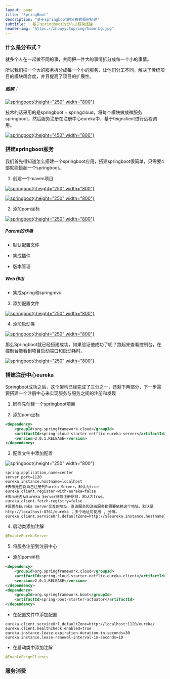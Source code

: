 ```yaml
---
layout: page
title: "SpringBoot"
description: "基于springboot的分布式框架搭建"
subtitle:  	基于springboot的分布式框架搭建
header-img: "https://zhouyy.top/img/home-bg.jpg"
---
```


### 什么是分布式？

就多个人在一起做不同的事，共同把一件大的事情拆分成每一个小的事情。

所以我们把一个大的服务拆分成每一个小的服务，让他们分工不同，解决了传统项目的模块耦合度，并且提高了项目的扩展性。

##### 图解：

[![springboot](https://zhouyy.top/img/springboot/分布式.png){:height="250" width="800"}](https://zhouyy.top/img/springboot/分布式.png)

技术的话采用的是springboot + springcloud，将每个模块做成微服务springboot，然后服务注册在注册中心eureka中，基于feignclient进行远程调用。

[![springboot](https://zhouyy.top/img/springboot/a.png){:height="450" width="800"}](https://zhouyy.top/img/springboot/a.png)

### 搭建springboot服务

我们首先得知道怎么搭建一个springboot应用，搭建springboot很简单，只需要4部就能搭起一个springboot。

1. 创建一个maven项目

[![springboot](https://zhouyy.top/img/springboot/创建maven项目.png){:height="250" width="800"}](https://zhouyy.top/img/springboot/创建maven项目.png)

[![springboot](https://zhouyy.top/img/springboot/maven项目.png){:height="250" width="800"}](https://zhouyy.top/img/springboot/maven项目.png)

2. 添加pom坐标

[![springboot](https://zhouyy.top/img/springboot/添加pom坐标.png){:height="250" width="800"}](https://zhouyy.top/img/springboot/添加pom坐标.png)

##### Parent的作用

- 默认配置文件

- 集成插件

- 版本管理

##### Web作用

 - 集成spring和springmvc

3. 添加配置文件

[![springboot](https://zhouyy.top/img/springboot/添加properties配置文件.png){:height="250" width="800"}](https://zhouyy.top/img/springboot/添加properties配置文件.png)

4. 添加启动类

[![springboot](https://zhouyy.top/img/springboot/添加启动类.png){:height="250" width="800"}](https://zhouyy.top/img/springboot/添加启动类.png)

那么Springboot就已经搭建成功，如果验证他成功了呢？跑起来查看控制台，在控制台能看到项目启动端口和启动耗时。

[![springboot](https://zhouyy.top/img/springboot/是否启动成功.png){:height="250" width="800"}](https://zhouyy.top/img/springboot/是否启动成功.png)

### 搭建注册中心eureka

Springboot成功之后，这个架构已经完成了三分之一，还剩下两部分，下一步需要搭建一个注册中心来实现服务与服务之间的注册和发现

1. 同样先创建一个springboot项目

2. 添加pom坐标

```xml
<dependency>
    <groupId>org.springframework.cloud</groupId>
    <artifactId>spring-cloud-starter-netflix-eureka-server</artifactId>
    <version>2.0.1.RELEASE</version>
</dependency>
```

3. 配置文件中添加配置

![springboot](https://zhouyy.top/img/springboot/注册中心properties配置.png){:height="250" width="800"}

```properties
spring.application.name=center
server.port=1120
eureka.instance.hostname=localhost
#表示是否将自己注册到Eureka Server，默认为true
eureka.client.register-with-eureka=false
#表示是否从Eureka Server获取注册信息，默认为true。
eureka.client.fetch-registry=false
#设置与Eureka Server交互的地址，查询服务和注册服务都需要依赖这个地址。默认是http://localhost:8761/eureka ；多个地址可使用 , 分隔。
eureka.client.serviceUrl.defaultZone=http://${eureka.instance.hostname}:${server.port}/eureka/
```

4. 启动类添加注解

```java
@EnableEurekaServer
```

5. 将服务注册到注册中心

- 添加pom坐标

```xml
<dependency>
    <groupId>org.springframework.cloud</groupId>
    <artifactId>spring-cloud-starter-netflix-eureka-client</artifactId>
    <version>2.0.1.RELEASE</version>
</dependency>
<dependency>
    <groupId>org.springframework.boot</groupId>
    <artifactId>spring-boot-starter-actuator</artifactId>
</dependency>
```

- 在配置文件中添加配置

```properties
eureka.client.serviceUrl.defaultZone=http://localhost:1120/eureka/
eureka.client.healthcheck.enabled=true
eureka.instance.lease-expiration-duration-in-seconds=30
eureka.instance.lease-renewal-interval-in-seconds=10
```

- 在启动类中添加注解

```java
@EnableFeignClients
```

### 服务消费